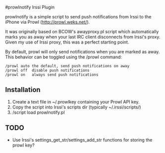#prowlnotify Irssi Plugin

prowlnotify is a simple script to send push notifications from Irssi to the
iPhone via Prowl (http://prowl.weks.net/).

It was originally based on BCOW's awayproxy.pl script which automatically marks
you as away when your last IRC client disconnects from Irssi's proxy. Given my
use of Irssi proxy, this was a perfect starting point.

By default, prowl will only send notifications when you are marked as away.
This behavior can be toggled using the /prowl command:

	/prowl auto	the default, send push notifications on away
	/prowl off	disable push notifications
	/prowl on	always send push notifications

## Installation

1. Create a text file in ~/.prowlkey containing your Prowl API key.
2. Copy the script into Irssi's scripts dir (typically ~/.irssi/scripts/)
3. /script load prowlnotify.pl

## TODO

- Use Irssi's settings_get_str/settings_add_str functions for storing the prowl key?
